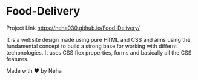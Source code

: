 # Food-Delivery
Project Link
https://neha030.github.io/Food-Delivery/

It is a website design made using pure HTML and CSS and aims using the fundamental concept to build a 
strong base for working with differnt techonologies.
It uses CSS flex properties, forms and basically all the CSS features.

 Made with ❤ by Neha
